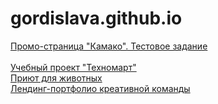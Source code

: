 # gordislava.github.io

<a href="gordislava.github.io/Kamako/">Промо-страница "Камако". Тестовое задание<a><br>  
<a href="gordislava.github.io/201369-technomart/">Учебный проект "Техномарт"</a><br>
<a href="gordislava.github.io/AnimalShelter/">Приют для животных<a><br>
<a href="gordislava.github.io/Switch/">Лендинг-портфолио креативной команды<a>
